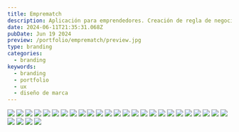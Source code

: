 ```yaml
---
title: Emprematch
description: Aplicación para emprendedores. Creación de regla de negocio, UX e imagen de marca
date: 2024-06-11T21:35:31.068Z
pubDate: Jun 19 2024
preview: /portfolio/emprematch/preview.jpg
type: branding
categories:
  - branding
keywords:
  - branding
  - portfolio
  - ux
  - diseño de marca
---
```


![](/portfolio/emprematch/emprematch01.jpg)
![](/portfolio/emprematch/emprematch02.jpg)
![](/portfolio/emprematch/emprematch03.jpg)
![](/portfolio/emprematch/emprematch04.jpg)
![](/portfolio/emprematch/emprematch05.jpg)
![](/portfolio/emprematch/emprematch06.jpg)
![](/portfolio/emprematch/emprematch07.jpg)
![](/portfolio/emprematch/emprematch08.jpg)
![](/portfolio/emprematch/emprematch09.jpg)
![](/portfolio/emprematch/emprematch10.jpg)
![](/portfolio/emprematch/emprematch11.jpg)
![](/portfolio/emprematch/emprematch12.jpg)
![](/portfolio/emprematch/emprematch13.jpg)
![](/portfolio/emprematch/emprematch14.jpg)
![](/portfolio/emprematch/emprematch15.jpg)
![](/portfolio/emprematch/emprematch16.jpg)
![](/portfolio/emprematch/emprematch17.jpg)
![](/portfolio/emprematch/emprematch18.jpg)
![](/portfolio/emprematch/emprematch19.jpg)
![](/portfolio/emprematch/emprematch20.jpg)
![](/portfolio/emprematch/emprematch21.jpg)
![](/portfolio/emprematch/emprematch22.jpg)
![](/portfolio/emprematch/emprematch23.jpg)
![](/portfolio/emprematch/emprematch24.jpg)
![](/portfolio/emprematch/emprematch25.jpg)
![](/portfolio/emprematch/emprematch26.jpg)
![](/portfolio/emprematch/emprematch27.jpg)
![](/portfolio/emprematch/emprematch28.jpg)
![](/portfolio/emprematch/emprematch29.jpg)
